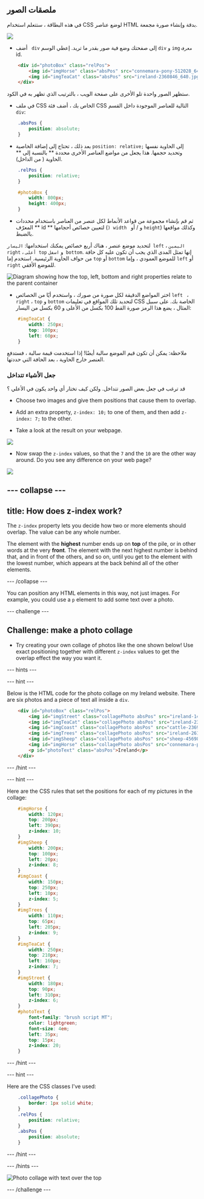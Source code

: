 ## ملصقات الصور

في هذه البطاقة ، ستتعلم استخدام CSS لوضع عناصر HTML بدقة وإنشاء صورة مجمعة.

![](images/photoCollageWithText_wide.png)

+ أضف ` div` إلى صفحتك وضع فية صور بقدر ما تريد. إعطي الوسم ` div ` و ` img ` ` معرف ` id.

```html
    <div id="photoBox" class="relPos">
        <img id="imgHorse" class="absPos" src="connemara-pony-512028_640.jpg" alt="Connemara pony" />
        <img id="imgTeaCat" class="absPos" src="ireland-2360846_640.jpg" alt="Even cats drink tea in Ireland!" />
    </div>
```

ستظهر الصور واحدة تلو الأخرى على صفحة الويب ، بالترتيب الذي تظهر به في الكود.

+ في ملف CSS الخاص بك ، أضف فئة CSS التالية للعناصر الموجودة داخل القسم ` div `: 

```css
    .absPos {
        position: absolute;
    }
```

+ بعد ذلك ، تحتاج إلى إضافة الخاصية `position: relative;` إلى الحاوية نفسها وتحديد حجمها. هذا يجعل من مواضع العناصر الأخرى محددة ** بالنسبة إلى ** الحاوية ( من الداخل).

```css
    .relPos {
        position: relative;
    }

    #photoBox {
        width: 800px;
        height: 400px;
    }
```

+ ثم قم بإنشاء مجموعة من قواعد الأنماط لكل عنصر من العناصر باستخدام محددات المعرّف ** id ** لتعيين خصائص أحجامها (`) width ` و / أو ` height `) وكذلك مواقعها بالضبط.

لتحديد موضع عنصر ، هناك أربع خصائص يمكنك استخدامها: ` اليسار left ` ، ` اليمين right ` ، ` أعلى top ` و ` اسفل bottom `. إنها تمثل المدى الذي يجب أن تكون عليه كل حافة من حواف الحاوية الرئيسية. استخدم إما ` top ` أو ` bottom ` للموضع العمودي ، وإما ` left ` أو ` right ` للموضع الأفقي.

![Diagram showing how the top, left, bottom and right properties relate to the parent container](images/cssPositionProperties.png)

+ اختر المواضع الدقيقة لكل صورة من صورك ، واستخدم أيًا من الخصائص `left ` ، ` right ` ، ` top ` و ` bottom ` لتحديد تلك المواقع في تعليمات CSS الخاصة بك. على سبيل المثال ، يضع هذا الرمز صورة القط 100 بكسل من الأعلى و 60 بكسل من اليسار:

```css
    #imgTeaCat {
        width: 250px;
        top: 100px;
        left: 60px;
    }
```

ملاحظة: يمكن أن تكون قيم الموضع سالبة أيضًا! إذا استخدمت قيمة سالبة ، فستدفع العنصر خارج الحاوية ، بعد الحافة التي حددتها.

### جعل الأشياء تتداخل

قد ترغب في جعل بعض الصور تتداخل. ولكن كيف تختار أي واحد يكون في الأعلي ؟

+ Choose two images and give them positions that cause them to overlap.

+ Add an extra property, `z-index: 10;` to one of them, and then add `z-index: 7;` to the other.

+ Take a look at the result on your webpage.

![](images/horse10Cat7.png)

+ Now swap the `z-index` values, so that the `7` and the `10` are the other way around. Do you see any difference on your web page?

![](images/horse7Cat10.png)

## \--- collapse \---

## title: How does z-index work?

The `z-index` property lets you decide how two or more elements should overlap. The value can be any whole number.

The element with the **highest** number ends up on **top** of the pile, or in other words at the very **front**. The element with the next highest number is behind that, and in front of the others, and so on, until you get to the element with the lowest number, which appears at the back behind all of the other elements.

\--- /collapse \---

You can position any HTML elements in this way, not just images. For example, you could use a `p` element to add some text over a photo.

\--- challenge \---

## Challenge: make a photo collage

+ Try creating your own collage of photos like the one shown below! Use exact positioning together with different `z-index` values to get the overlap effect the way you want it.

\--- hints \---

\--- hint \---

Below is the HTML code for the photo collage on my Ireland website. There are six photos and a piece of text all inside a `div`.

```html
    <div id="photoBox" class="relPos">
        <img id="imgStreet" class="collagePhoto absPos" src="ireland-1474045_640.jpg" alt="Irish town" />
        <img id="imgTeaCat" class="collagePhoto absPos" src="ireland-2360846_640.jpg" alt="Even cats drink tea in Ireland!" />
        <img id="imgCoast" class="collagePhoto absPos" src="cattle-2369463_640.jpg" alt="Cows at the coast" />
        <img id="imgTrees" class="collagePhoto absPos" src="ireland-2614852_640.jpg" alt="Tree tunnel" />
        <img id="imgSheep" class="collagePhoto absPos" src="sheep-456989_640.jpg" alt="Sheep on the road" />
        <img id="imgHorse" class="collagePhoto absPos" src="connemara-pony-512028_640.jpg" alt="Connemara pony" />
        <p id="photoText" class="absPos">Ireland</p>
    </div>
```

\--- /hint \---

\--- hint \---

Here are the CSS rules that set the positions for each of my pictures in the collage:

```css
    #imgHorse {
        width: 120px;
        top: 200px;
        left: 390px;
        z-index: 10;
    }
    #imgSheep {
        width: 200px;
        top: 100px;
        left: 20px;
        z-index: 8;
    }
    #imgCoast {
        width: 150px;
        top: 250px;
        left: 10px;
        z-index: 5;
    }
    #imgTrees {
        width: 110px;
        top: 65px;
        left: 205px;
        z-index: 9;
    }
    #imgTeaCat {
        width: 250px;
        top: 210px;
        left: 160px;
        z-index: 7;
    }
    #imgStreet {
        width: 180px;
        top: 90px;
        left: 310px;
        z-index: 6;
    }
    #photoText {
        font-family: "brush script MT";
        color: lightgreen;
        font-size: 4em;
        left: 35px;
        top: 15px;
        z-index: 20;
    }
```

\--- /hint \---

\--- hint \---

Here are the CSS classes I've used:

```css
    .collagePhoto {
        border: 1px solid white;
    }
    .relPos {
        position: relative;
    }
    .absPos {
        position: absolute;
    }
```

\--- /hint \---

\--- /hints \---

![Photo collage with text over the top](images/photoCollageExample.png)

\--- /challenge \---